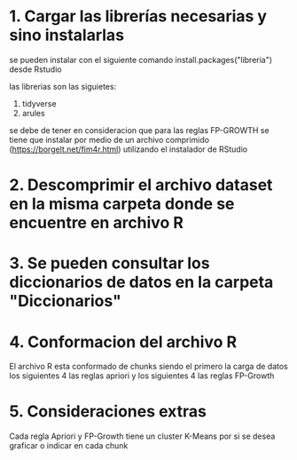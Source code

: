# 1. Cargar las librerías necesarias y sino instalarlas 

se pueden instalar con el siguiente comando install.packages("libreria") desde Rstudio

las librerias son las siguietes:

1. tidyverse
2. arules

se debe de tener en consideracion que para las reglas FP-GROWTH se tiene que instalar por medio de un archivo comprimido (https://borgelt.net/fim4r.html) utilizando el instalador de RStudio 

# 2. Descomprimir el archivo dataset en la misma carpeta donde se encuentre en archivo R

# 3. Se pueden consultar los diccionarios de datos en la carpeta "Diccionarios"

# 4. Conformacion del archivo R

El archivo R esta conformado de chunks siendo el primero la carga de datos los siguientes 4 las reglas apriori y los siguientes 4 las reglas FP-Growth

# 5. Consideraciones extras

Cada regla Apriori y FP-Growth tiene un cluster K-Means por si se desea graficar o indicar en cada chunk
